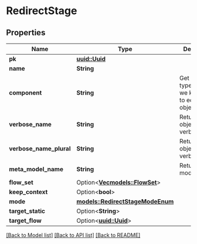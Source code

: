 # RedirectStage

## Properties

Name | Type | Description | Notes
------------ | ------------- | ------------- | -------------
**pk** | [**uuid::Uuid**](uuid::Uuid.md) |  | [readonly]
**name** | **String** |  | 
**component** | **String** | Get object type so that we know how to edit the object | [readonly]
**verbose_name** | **String** | Return object's verbose_name | [readonly]
**verbose_name_plural** | **String** | Return object's plural verbose_name | [readonly]
**meta_model_name** | **String** | Return internal model name | [readonly]
**flow_set** | Option<[**Vec<models::FlowSet>**](FlowSet.md)> |  | [optional]
**keep_context** | Option<**bool**> |  | [optional]
**mode** | [**models::RedirectStageModeEnum**](RedirectStageModeEnum.md) |  | 
**target_static** | Option<**String**> |  | [optional]
**target_flow** | Option<[**uuid::Uuid**](uuid::Uuid.md)> |  | [optional]

[[Back to Model list]](../README.md#documentation-for-models) [[Back to API list]](../README.md#documentation-for-api-endpoints) [[Back to README]](../README.md)


